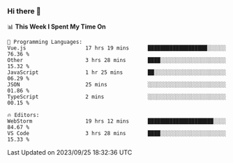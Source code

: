 ### Hi there 👋

<!--
**asdf12303116/asdf12303116** is a ✨ _special_ ✨ repository because its `README.md` (this file) appears on your GitHub profile.

Here are some ideas to get you started:

- 🔭 I’m currently working on ...
- 🌱 I’m currently learning ...
- 👯 I’m looking to collaborate on ...
- 🤔 I’m looking for help with ...
- 💬 Ask me about ...
- 📫 How to reach me: ...
- 😄 Pronouns: ...
- ⚡ Fun fact: ...
-->

<!--START_SECTION:waka-->
📊 **This Week I Spent My Time On** 

```text
💬 Programming Languages: 
Vue.js                   17 hrs 19 mins      ███████████████████░░░░░░   76.36 % 
Other                    3 hrs 28 mins       ████░░░░░░░░░░░░░░░░░░░░░   15.32 % 
JavaScript               1 hr 25 mins        ██░░░░░░░░░░░░░░░░░░░░░░░   06.29 % 
JSON                     25 mins             ░░░░░░░░░░░░░░░░░░░░░░░░░   01.86 % 
TypeScript               2 mins              ░░░░░░░░░░░░░░░░░░░░░░░░░   00.15 % 

🔥 Editors: 
WebStorm                 19 hrs 12 mins      █████████████████████░░░░   84.67 % 
VS Code                  3 hrs 28 mins       ████░░░░░░░░░░░░░░░░░░░░░   15.33 % 
```


 Last Updated on 2023/09/25 18:32:36 UTC
<!--END_SECTION:waka-->
